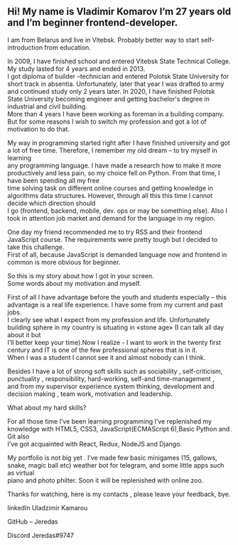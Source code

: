 
Hi! My name is Vladimir Komarov I’m 27 years old and I’m beginner frontend-developer.  
---  

I am from Belarus and live in Vitebsk. Probably better way to start self-introduction from education.  

In 2009, I have finished school and entered Vitebsk State Technical College. My study lasted for 4 years and ended in 2013.  
I got diploma of builder –technician and entered Polotsk State University for short track in absentia.
Unfortunately, later that year I was drafted to army and continued study only 2 years later.
In 2020, I have finished Polotsk State University becoming engineer and getting bachelor's degree in industrial and civil building.  
More than 4 years I have been working as foreman in a building company. But for some reasons I wish to switch my profession and got a lot of motivation to do that.  

  My way in programming started right after I have finished university and got a lot of free time. Therefore, I remember my old dream – to try myself in learning  
any programming language. I have made a research how to make it more productively and less pain, so my choice fell on Python. From that time, I have been spending all my free   
time solving task on different online courses and getting knowledge in algorithms data structures. However, through all this this time I cannot decide which direction should  
I go (frontend, backend, mobile, dev. ops or may be something else). Also I took in attention job market and demand for the language in my region.  

  One day my friend recommended me to try RSS and their frontend JavaScript course. The requirements were pretty tough but I decided to take this challenge.  
First of all, because JavaScript is demanded language now and frontend in common is more obvious for beginner.  

  So this is my story about how I got in your screen.  
	Some words about my motivation and myself.  
	
First of all I have advantage before the youth and students especially – this advantage is a real life experience. I have some from my current and past jobs.   
I  clearly see what I expect from my profession and life. Unfortunately building sphere in my country is situating in «stone age» (I can talk all day about it but   
I’ll better keep your time).Now I realize - I want to work in the twenty first century and IT is one of the few professional spheres that is in it.   
When I was a student I cannot see it and almost nobody can I think.  

  Besides I have a lot of strong soft skills such as sociability , self-criticism, punctuality , responsibility, hard-working, self-and time-management ,  
and from my supervisor experience system thinking, development and decision making , team work, motivation and leadership.  

  What about my hard skills?  
	
  For all those time I’ve been learning programming I’ve replenished my knowledge with HTML5, CSS3, JavaScript(ECMAScript 6),Basic Python and Git also   
I’ve got acquainted with React, Redux, NodeJS  and Django.  

  My portfolio is not big yet . I’ve made few basic minigames (15, gallows, snake, magic ball etc) weather bot for telegram, and some little apps such as virtual   
piano and photo philter. Soon it will be replenished with online zoo. 

  Thanks for watching, here is my contacts , please leave your feedback, bye.  
	
linkedIn Uladzimir Kamarou  

GitHub – Jeredas  

Discord Jeredas#9747  



